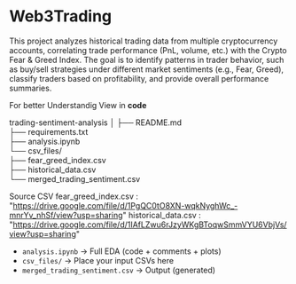 # Web3Trading

This project analyzes historical trading data from multiple cryptocurrency accounts, correlating trade performance (PnL, volume, etc.) with the Crypto Fear & Greed Index. The goal is to identify patterns in trader behavior, such as buy/sell strategies under different market sentiments (e.g., Fear, Greed), classify traders based on profitability, and provide overall performance summaries.


For better Understandig View in **code**


trading-sentiment-analysis
│
├── README.md                 
├── requirements.txt        
├── analysis.ipynb            
└── csv_files/                
      ├── fear_greed_index.csv  
      ├── historical_data.csv  
      └── merged_trading_sentiment.csv 


Source CSV
fear_greed_index.csv  : "https://drive.google.com/file/d/1PgQC0tO8XN-wqkNyghWc_-mnrYv_nhSf/view?usp=sharing"
historical_data.csv  : "https://drive.google.com/file/d/1IAfLZwu6rJzyWKgBToqwSmmVYU6VbjVs/view?usp=sharing"


- `analysis.ipynb` → Full EDA (code + comments + plots)  
- `csv_files/` → Place your input CSVs here  
- `merged_trading_sentiment.csv` → Output (generated) 
